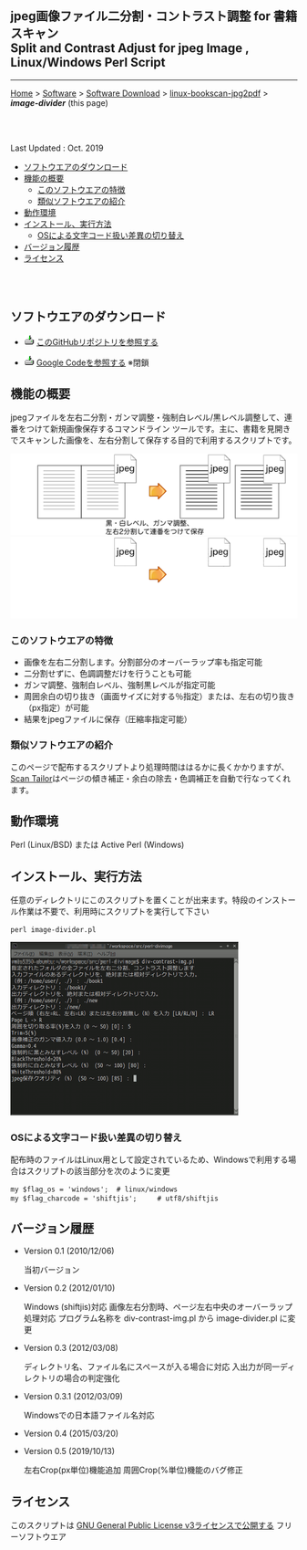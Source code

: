 ## jpeg画像ファイル二分割・コントラスト調整 for 書籍スキャン<br/>Split and Contrast Adjust for jpeg Image , Linux/Windows Perl Script<!-- omit in toc -->

---
[Home](https://oasis3855.github.io/webpage/) > [Software](https://oasis3855.github.io/webpage/software/index.html) > [Software Download](https://oasis3855.github.io/webpage/software/software-download.html) > [linux-bookscan-jpg2pdf](../README.md) > ***image-divider*** (this page)

<br />
<br />

Last Updated : Oct. 2019

- [ソフトウエアのダウンロード](#ソフトウエアのダウンロード)
- [機能の概要](#機能の概要)
  - [このソフトウエアの特徴](#このソフトウエアの特徴)
  - [類似ソフトウエアの紹介](#類似ソフトウエアの紹介)
- [動作環境](#動作環境)
- [インストール、実行方法](#インストール実行方法)
  - [OSによる文字コード扱い差異の切り替え](#osによる文字コード扱い差異の切り替え)
- [バージョン履歴](#バージョン履歴)
- [ライセンス](#ライセンス)

<br />
<br />

## ソフトウエアのダウンロード

- ![download icon](../readme_pics/soft-ico-download-darkmode.gif)   [このGitHubリポジトリを参照する](../image-divider/) 

- ![download icon](../readme_pics/soft-ico-download-darkmode.gif)   [Google Codeを参照する](https://code.google.com/archive/p/image-divider-perl/downloads) ※閉鎖 


##  機能の概要
jpegファイルを左右二分割・ガンマ調整・強制白レベル/黒レベル調整して、連番をつけて新規画像保存するコマンドライン ツールです。主に、書籍を見開きでスキャンした画像を、左右分割して保存する目的で利用するスクリプトです。

![機能の概要図](readme_pics/img2pdf-step2.png#gh-light-mode-only)
![機能の概要図](readme_pics/img2pdf-step2-darkmode.png#gh-dark-mode-only)

### このソフトウエアの特徴
- 画像を左右二分割します。分割部分のオーバーラップ率も指定可能
- 二分割せずに、色調調整だけを行うことも可能
- ガンマ調整、強制白レベル、強制黒レベルが指定可能
- 周囲余白の切り抜き（画面サイズに対する％指定）または、左右の切り抜き（px指定）が可能
- 結果をjpegファイルに保存（圧縮率指定可能） 

### 類似ソフトウエアの紹介
このページで配布するスクリプトより処理時間ははるかに長くかかりますが、[Scan Tailor](https://scantailor.org/)はページの傾き補正・余白の除去・色調補正を自動で行なってくれます。

## 動作環境
Perl (Linux/BSD) または Active Perl (Windows) 

## インストール、実行方法
任意のディレクトリにこのスクリプトを置くことが出来ます。特段のインストール作業は不要で、利用時にスクリプトを実行して下さい

    perl image-divider.pl

![スクリプト実行中の画面表示例](readme_pics/divimg-cmdline.png)

### OSによる文字コード扱い差異の切り替え
配布時のファイルはLinux用として設定されているため、Windowsで利用する場合はスクリプトの該当部分を次のように変更

    my $flag_os = 'windows';  # linux/windows
    my $flag_charcode = 'shiftjis';     # utf8/shiftjis

## バージョン履歴
- Version 0.1 (2010/12/06)

  当初バージョン 

- Version 0.2 (2012/01/10)

  Windows (shiftjis)対応 
  画像左右分割時、ページ左右中央のオーバーラップ処理対応 
  プログラム名称を div-contrast-img.pl から image-divider.pl に変更 

- Version 0.3 (2012/03/08)

  ディレクトリ名、ファイル名にスペースが入る場合に対応 
  入出力が同一ディレクトリの場合の判定強化 

- Version 0.3.1 (2012/03/09)

  Windowsでの日本語ファイル名対応 

- Version 0.4 (2015/03/20)

- Version 0.5 (2019/10/13)

  左右Crop(px単位)機能追加 
  周囲Crop(%単位)機能のバグ修正 

## ライセンス
このスクリプトは [GNU General Public License v3ライセンスで公開する](https://gpl.mhatta.org/gpl.ja.html) フリーソフトウエア

